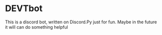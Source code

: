 # DEVTbot
This is a discord bot, written on Discord.Py just for fun. Maybe in the future it will can do something helpful
